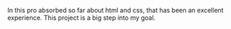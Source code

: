 In this pro absorbed so far about html and css, that has been an excellent 
experience. This project is a big step into my goal.